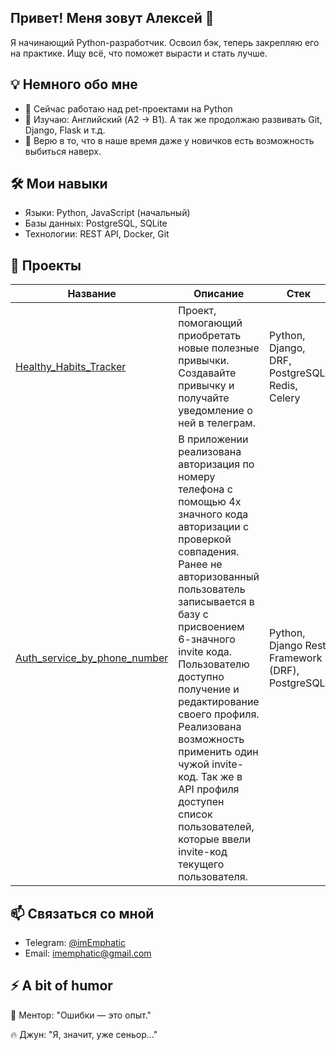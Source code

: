 ## Привет! Меня зовут Алексей 👋

Я начинающий Python-разработчик. Освоил бэк, теперь закрепляю его на практике. Ищу всё, что поможет вырасти и стать лучше.

## 💡 Немного обо мне
- 🔭 Сейчас работаю над pet-проектами на Python
- 🌱 Изучаю: Английский (A2 → B1). А так же продолжаю развивать Git, Django, Flask и т.д.
- 💬 Верю в то, что в наше время даже у новичков есть возможность выбиться наверх.

## 🛠 Мои навыки
- Языки: Python, JavaScript (начальный)
- Базы данных: PostgreSQL, SQLite
- Технологии: REST API, Docker, Git

## 📂 Проекты

| Название | Описание | Стек |
|----------|----------|------|
| [Healthy_Habits_Tracker](https://github.com/imEmphatic/Healthy_Habits_Tracker) | Проект, помогающий приобретать новые полезные привычки. Создавайте привычку и получайте уведомление о ней в телеграм. | Python, Django, DRF, PostgreSQL, Redis, Celery |
| [Auth_service_by_phone_number](https://github.com/imEmphatic/Auth_service_by_phone_number) | В приложении реализована авторизация по номеру телефона с помощью 4х значного кода авторизации с проверкой совпадения. Ранее не авторизованный пользователь записывается в базу с присвоением 6-значного invite кода. Пользователю доступно получение и редактирование своего профиля. Реализована возможность применить один чужой invite-код. Так же в API профиля доступен список пользователей, которые ввели invite-код текущего пользователя. | Python, Django Rest Framework (DRF), PostgreSQL |

## 📫 Связаться со мной
- Telegram: [@imEmphatic](https://t.me/imEmphatic)
- Email: imemphatic@gmail.com

## ⚡ A bit of humor
🧘 Ментор: "Ошибки — это опыт."

🔥 Джун: "Я, значит, уже сеньор..."


